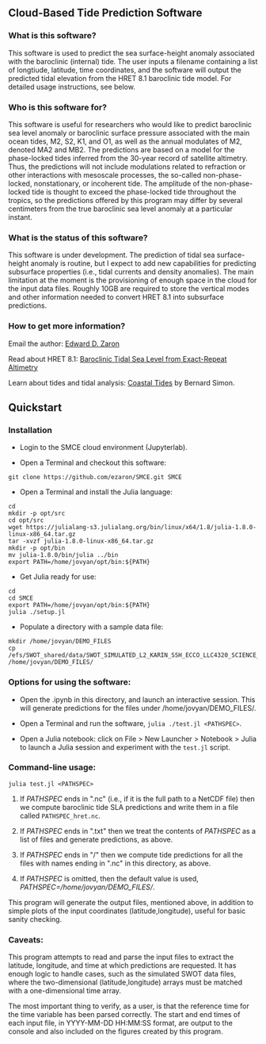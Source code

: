 
## Cloud-Based Tide Prediction Software

### What is this software?

This software is used to predict the sea surface-height anomaly associated with the
baroclinic (internal) tide. The user inputs a filename containing a list of
longtiude, latitude, time coordinates, and the software will output the predicted
tidal elevation from the HRET 8.1 baroclinic tide model. For detailed usage
instructions, see below.

### Who is this software for?

This software is useful for researchers who would like to predict baroclinic sea
level anomaly or baroclinic surface pressure associated with the main ocean
tides, M2, S2, K1, and O1, as well as the annual modulates of M2, denoted
MA2 and MB2. The predictions are based on a model for the phase-locked tides
inferred from the 30-year record of satellite altimetry. Thus, the predictions
will not include modulations related to refraction or other interactions
with mesoscale processes, the so-called non-phase-locked, nonstationary, or
incoherent tide. The amplitude of the non-phase-locked tide is thought to
exceed the phase-locked tide throughout the tropics, so the predictions
offered by this program may differ by several centimeters from the true baroclinic
sea level anomaly at a particular instant.

### What is the status of this software?

This software is under development. The prediction of tidal sea surface-height anomaly
is routine, but I expect to add new capabilities for predicting subsurface
properties (i.e., tidal currents and density anomalies). The main limitation at the moment
is the provisioning of enough space in the cloud for the input data files. Roughly 10GB are
required to store the vertical modes and other information needed to convert HRET 8.1 into
subsurface predictions.

### How to get more information?

Email the author: [Edward D. Zaron](mailto:edward.d.zaron@oregonstate.edu)

Read about HRET 8.1: [Baroclinic Tidal Sea Level from Exact-Repeat Altimetry](http://dx.doi.org/10.1175/JPO-D-18-0127.1)

Learn about tides and tidal analysis: [Coastal Tides](http://refmar.shom.fr/sea_level_news_2013/2013_t4/ouvage-reference-sur-theorie-et-pratique-maree-francais-et-anglais) by Bernard Simon.

## Quickstart

### Installation

- Login to the SMCE cloud environment (Jupyterlab).

- Open a Terminal and checkout this software:
```
git clone https://github.com/ezaron/SMCE.git SMCE
```

- Open a Terminal and install the Julia language:
```
cd
mkdir -p opt/src
cd opt/src
wget https://julialang-s3.julialang.org/bin/linux/x64/1.8/julia-1.8.0-linux-x86_64.tar.gz
tar -xvzf julia-1.8.0-linux-x86_64.tar.gz
mkdir -p opt/bin
mv julia-1.8.0/bin/julia ../bin
export PATH=/home/jovyan/opt/bin:${PATH}
```

- Get Julia ready for use:
```
cd
cd SMCE
export PATH=/home/jovyan/opt/bin:${PATH}
julia ./setup.jl
```

- Populate a directory with a sample data file:
```
mkdir /home/jovyan/DEMO_FILES
cp /efs/SWOT_shared/data/SWOT_SIMULATED_L2_KARIN_SSH_ECCO_LLC4320_SCIENCE_V1/SWOT_L2_LR_SSH_Expert_018_290_20121112T003212_20121112T012339_DG10_01.nc /home/jovyan/DEMO_FILES/
```

### Options for using the software:

- Open the .ipynb in this directory, and launch an interactive session. This will generate predictions for the files under /home/jovyan/DEMO_FILES/.

- Open a Terminal and run the software, `julia ./test.jl <PATHSPEC>`.

- Open a Julia notebook: click on File > New Launcher > Notebook > Julia to launch a Julia session and experiment with the `test.jl` script.

### Command-line usage:

```
julia test.jl <PATHSPEC>
```
1. If _PATHSPEC_ ends in ".nc" (i.e., if it is the full path to a NetCDF file)
   then we compute baroclinic tide SLA predictions and write them in a file 
   called `PATHSPEC_hret.nc`.
   
2. If _PATHSPEC_ ends in ".txt" then we treat the contents of _PATHSPEC_
   as a list of files and generate predictions, as above.
   
3. If _PATHSPEC_ ends in "/" then we compute tide predictions for all
   the files with names ending in ".nc" in this directory, as above.

4. If _PATHSPEC_ is omitted, then the default value is used, _PATHSPEC=/home/jovyan/DEMO_FILES/_.

This program will generate the output files, mentioned above, in addition to simple plots
of the input coordinates (latitude,longitude), useful for basic sanity checking.

### Caveats:

This program attempts to read and parse the input files to extract
the latitude, longitude, and time at which predictions are requested.
It has enough logic to handle cases, such as the simulated SWOT
data files, where the two-dimensional (latitude,longitude) arrays
must be matched with a one-dimensional time array.

The most important thing to verify, as a user, is that the
reference time for the time variable has been parsed correctly.
The start and end times of each input file, in YYYY-MM-DD HH:MM:SS
format, are output to the console and also included on the figures
created by this program.
